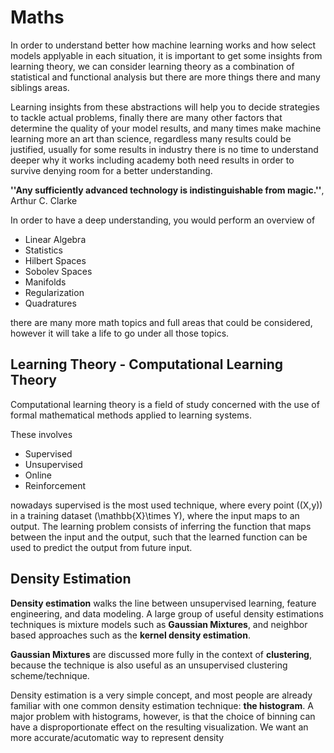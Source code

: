 # Maths

In order to understand better how machine learning works and how select models applyable in each situation, it is important to get some insights from learning theory, we can consider learning theory as a combination of statistical and functional analysis but there are more things there and many siblings areas.

Learning insights from these abstractions will help you to decide strategies to tackle actual problems, finally there are many other factors that determine the quality of your model results, and many times make machine learning more an art than science, regardless many results could be justified, usually for some results in industry there is no time to understand deeper why it works including academy both need results in order to survive denying room for a better understanding.


**''Any sufficiently advanced technology is indistinguishable from magic.''**, Arthur C. Clarke

In order to have a deep understanding, you would perform an overview of

- Linear Algebra
- Statistics
- Hilbert Spaces
- Sobolev Spaces
- Manifolds
- Regularization
- Quadratures

there are many more math topics and full areas that could be considered, however it will take a life to go under all those topics.


## Learning Theory - Computational Learning Theory

Computational learning theory is a field of study concerned with the use of formal mathematical methods applied to learning systems.

These involves

- Supervised
- Unsupervised
- Online
- Reinforcement

nowadays supervised is the most used technique, where every point \((X,y)\) in a training dataset \(\mathbb{X}\times Y\), where the input maps to an output. The learning problem consists of inferring the function that maps between the input and the output, such that the learned function can be used to predict the output from future input.


## Density Estimation

**Density estimation** walks the line between unsupervised learning, feature engineering, and data modeling. A large group of useful density estimations techniques is mixture models such as **Gaussian Mixtures**, and neighbor based approaches such as the **kernel density estimation**.

**Gaussian Mixtures** are discussed more fully in the context of **clustering**, because the technique is also useful as an unsupervised clustering scheme/technique.

Density estimation is a very simple concept, and most people are already familiar with one common density estimation technique: **the histogram**. A major problem with histograms, however, is that the choice of binning can have a disproportionate effect on the resulting visualization. We want an more accurate/acutomatic way to represent density 
